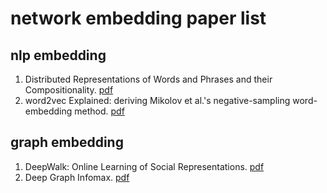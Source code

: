 network embedding paper list
===
## nlp embedding
1. Distributed Representations of Words and Phrases and their Compositionality. [pdf](https://papers.nips.cc/paper/5021-distributed-representations-of-words-and-phrases-and-their-compositionality.pdf)
2. word2vec Explained: deriving Mikolov et al.'s negative-sampling word-embedding method. [pdf](https://arxiv.org/pdf/1402.3722.pdf)
## graph embedding
1. DeepWalk: Online Learning of Social Representations. [pdf](https://arxiv.org/pdf/1403.6652.pdf)
2. Deep Graph Infomax. [pdf](https://openreview.net/pdf?id=rklz9iAcKQ)
